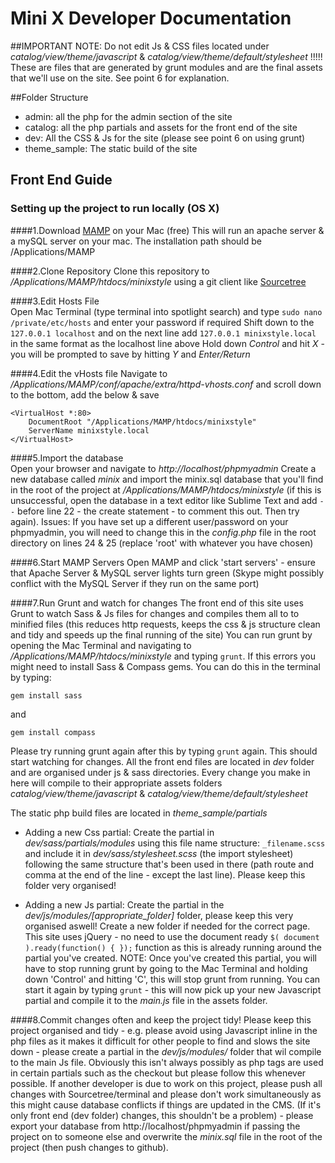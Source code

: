 # Mini X Developer Documentation

##IMPORTANT NOTE:
Do not edit Js & CSS files located under *catalog/view/theme/javascript* & *catalog/view/theme/default/stylesheet* !!!!!
These are files that are generated by grunt modules and are the final assets that we'll use on the site. See point 6 for explanation.

##Folder Structure
- admin: all the php for the admin section of the site
- catalog: all the php partials and assets for the front end of the site
- dev: All the CSS & Js for the site (please see point 6 on using grunt)
- theme_sample: The static build of the site

## Front End Guide

### Setting up the project to run locally (OS X)

####1.Download [MAMP](https://www.mamp.info/en/) on your Mac (free)	
This will run an apache server & a mySQL server on your mac. The installation path should be /Applications/MAMP

####2.Clone Repository
Clone this repository to */Applications/MAMP/htdocs/minixstyle* using a git client like [Sourcetree](https://www.sourcetreeapp.com/)

####3.Edit Hosts File	   
Open Mac Terminal (type terminal into spotlight search) and type ```sudo nano /private/etc/hosts``` and enter your password if required
Shift down to the ```127.0.0.1 localhost``` and on the next line add ```127.0.0.1 minixstyle.local``` in the same format as the localhost line above
Hold down *Control* and hit *X* - you will be prompted to save by hitting *Y* and *Enter/Return*

####4.Edit the vHosts file
Navigate to */Applications/MAMP/conf/apache/extra/httpd-vhosts.conf* and 
scroll down to the bottom, add the below & save
```
<VirtualHost *:80>
    DocumentRoot "/Applications/MAMP/htdocs/minixstyle"
    ServerName minixstyle.local
</VirtualHost> 
```

####5.Import the database		
Open your browser and navigate to *http://localhost/phpmyadmin*
Create a new database called *minix* and import the minix.sql database that you'll find in the root of the project at */Applications/MAMP/htdocs/minixstyle* (if this is unsuccessful, open the database in a text editor like Sublime Text and add ```--``` before line 22 - the create statement - to comment this out. Then try again).
Issues: If you have set up a different user/password on your phpmyadmin, you will need to change this in the *config.php* file in the root directory on lines 24 & 25 (replace 'root' with whatever you have chosen)

####6.Start MAMP Servers
Open MAMP and click 'start servers' - ensure that Apache Server & MySQL server lights turn green (Skype might possibly conflict with the MySQL Server if they run on the same port)

####7.Run Grunt and watch for changes
The front end of this site uses Grunt to watch Sass & Js files for changes and compiles them all to to minified files (this reduces http requests, keeps the css & js structure clean and tidy and speeds up the final running of the site)
You can run grunt by opening the Mac Terminal and navigating to */Applications/MAMP/htdocs/minixstyle* and typing ```grunt```. 
If this errors you might need to install Sass & Compass gems. You can do this in the terminal by typing:
```
gem install sass
```
and
```
gem install compass
```
Please try running grunt again after this by typing ```grunt``` again. This should start watching for changes.
All the front end files are located in *dev* folder and are organised under js & sass directories. Every change you make in here will compile to their appropriate assets folders *catalog/view/theme/javascript* & *catalog/view/theme/default/stylesheet*

The static php build files are located in *theme_sample/partials*

- Adding a new Css partial: Create the partial in *dev/sass/partials/modules* using this file name structure: ```_filename.scss``` and include it in *dev/sass/stylesheet.scss* (the import stylesheet) following the same structure that's been used in there (path route and comma at the end of the line - except the last line). Please keep this folder very organised!

- Adding a new Js partial: Create the partial in the *dev/js/modules/[appropriate_folder]* folder, please keep this very organised aswell! Create a new folder if needed for the correct page. This site uses jQuery - no need to use the document ready ```$( document ).ready(function() { });``` function as this is already running around the partial you've created. 
NOTE: Once you've created this partial, you will have to stop running grunt by going to the Mac Terminal and holding down 'Control' and hitting 'C', this will stop grunt from running. You can start it again by typing ```grunt``` - this will now pick up your new Javascript partial and compile it to the *main.js* file in the assets folder.


####8.Commit changes often and keep the project tidy!
Please keep this project organised and tidy - e.g. please avoid using Javascript inline in the php files as it makes it difficult for other people to find and slows the site down - please create a partial in the *dev/js/modules/* folder that wil compile to the main Js file. Obviously this isn't always possibly as php tags are used in certain partials such as the checkout but please follow this whenever possible.
If another developer is due to work on this project, please push all changes with Sourcetree/terminal and please don't work simultaneously as this might cause database conflicts if things are updated in the CMS. (If it's only front end (dev folder) changes, this shouldn't be a problem) - please export your database from http://localhost/phpmyadmin if passing the project on to someone else and overwrite the *minix.sql* file in the root of the project (then push changes to github).











